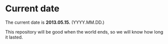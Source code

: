 # Current date

The current date is **2013.05.15.** (YYYY.MM.DD.)

This repository will be good when the world ends, so we will know how long it lasted.